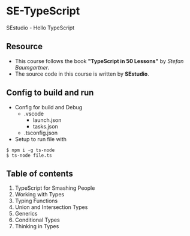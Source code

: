 # SE-TypeScript
SEstudio - Hello TypeScript

## Resource
* This course follows the book __"TypeScript in 50 Lessons"__ by *Stefan Baumgartner*.
* The source code in this course is written by __SEstudio__.

## Config to build and run
* Config for build and Debug
  * .vscode
    * launch.json
    * tasks.json
  * .tsconfig.json
* Setup to run file with 
```
$ npm i -g ts-node
$ ts-node file.ts
```
## Table of contents
1. TypeScript for Smashing People
2. Working with Types
3. Typing Functions
4. Union and Intersection Types
5. Generics
6. Conditional Types
7. Thinking in Types